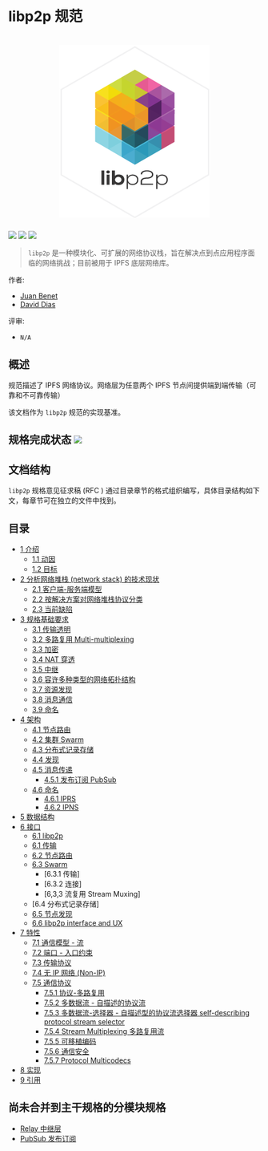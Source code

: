 # libp2p 规范
<h1 align="center">
  <img src="https://raw.githubusercontent.com/libp2p/libp2p/a13997787e57d40d6315b422afbe1ceb62f45511/logo/libp2p-logo.png" alt="libp2p logo"/>
</h1>

[![](https://img.shields.io/badge/made%20by-Protocol%20Labs-blue.svg?style=flat-square)](http://ipn.io)
[![](https://img.shields.io/badge/project-libp2p-blue.svg?style=flat-square)](http://github.com/libp2p/libp2p)
[![](https://img.shields.io/badge/freenode-%23ipfs-blue.svg?style=flat-square)](http://webchat.freenode.net/?channels=%23ipfs)

> `libp2p` 是一种模块化、可扩展的网络协议栈，旨在解决点到点应用程序面临的网络挑战；目前被用于 IPFS 底层网络库。

作者:

- [Juan Benet](https://github.com/jbenet)
- [David Dias](https://github.com/diasdavid)

评审:

- `N/A`

## 概述
规范描述了 IPFS 网络协议。网络层为任意两个 IPFS 节点间提供端到端传输（可靠和不可靠传输）

该文档作为 `libp2p` 规范的实现基准。

## 规格完成状态 ![](https://img.shields.io/badge/status-wip-orange.svg?style=flat-square)

## 文档结构
`libp2p` 规格意见征求稿 (RFC ) 通过目录章节的格式组织编写，具体目录结构如下文，每章节可在独立的文件中找到。

## 目录

- [1 介绍](1-introduction.md)
  - [1.1 动因](1-introduction.md#11-motivation)
  - [1.2 目标](1-introduction.md#12-goals)
- [2 分析网络堆栈 (network stack) 的技术现状](2-state-of-the-art.md)
  - [2.1 客户端-服务端模型](2-state-of-the-art.md#21-the-client-server-model)
  - [2.2 按解决方案对网络堆栈协议分类](2-state-of-the-art.md#22-categorizing-the-network-stack-protocols-by-solutions)
  - [2.3 当前缺陷](2-state-of-the-art.md#23-current-shortcomings)
- [3 规格基础要求](3-requirements.md)
  - [3.1 传输透明](3-requirements.md#34-transport-agnostic)
  - [3.2 多路复用 Multi-multiplexing](3-requirements.md#35-multi-multiplexing)
  - [3.3 加密](3-requirements.md#33-encryption)
  - [3.4 NAT 穿透](3-requirements.md#31-nat-traversal)
  - [3.5 中继](3-requirements.md#32-relay)
  - [3.6 容许多种类型的网络拓扑结构](3-requirements.md#36-enable-several-network-topologies)
  - [3.7 资源发现](3-requirements.md#37-resource-discovery)
  - [3.8 消息通信](3-requirements.md#38-messaging)
  - [3.9 命名](3-requirements.md#38-naming)
- [4 架构](4-architecture.md)
  - [4.1 节点路由](4-architecture.md#41-peer-routing)
  - [4.2 集群 Swarm](4-architecture.md#42-swarm)
  - [4.3 分布式记录存储](4-architecture.md#43-distributed-record-store)
  - [4.4 发现](4-architecture.md#44-discovery)
  - [4.5 消息传递](4-architecture.md#45-messaging)
    - [4.5.1 发布订阅 PubSub](4-architecture.md#451-pubsub)
  - [4.6 命名](4-architecture.md#46-naming)
    - [4.6.1 IPRS](4-architecture.md#461-iprs)
    - [4.6.2 IPNS](4-architecture.md#462-ipns)
- [5 数据结构](5-datastructures.md)
- [6 接口](6-interfaces.md)
  - [6.1 libp2p](6-interfaces.md#61-libp2p)
  - [6.1 传输](6-interfaces.md)
  - [6.2 节点路由](6-interfaces.md)
  - [6.3 Swarm](6-interfaces.md#63-swarm)
    - [6.3.1 传输]
    - [6.3.2 连接]
    - [6,3,3 流复用 Stream Muxing]
  - [6.4 分布式记录存储]
  - [6.5 节点发现](6-interfaces.md#65-peer-discovery)
  - [6.6 libp2p interface and UX](6-interfaces.md#66-libp2p-interface-and-ux)
- [7 特性](7-properties.md)
  - [7.1 通信模型 - 流](7-properties.md#71-communication-model---streams)
  - [7.2 端口 - 入口约束](7-properties.md#72-ports---constrained-entrypoints)
  - [7.3 传输协议](7-properties.md#73-transport-protocols)
  - [7.4 无 IP 网络 (Non-IP)](7-properties.md#74-non-ip-networks)
  - [7.5 通信协议](7-properties.md#75-on-the-wire)
    - [7.5.1 协议-多路复用](7-properties.md#751-protocol-multiplexing)
    - [7.5.2 多数据流 - 自描述的协议流](7-properties.md#752-multistream---self-describing-protocol-stream)
    - [7.5.3 多数据流-选择器 - 自描述型的协议流选择器 self-describing protocol stream selector](7-properties.md#753-multistream-selector---self-describing-protocol-stream-selector)
    - [7.5.4 Stream Multiplexing 多路复用流](7-properties.md#754-stream-multiplexing)
    - [7.5.5 可移植编码](7-properties.md#755-portable-encodings)
    - [7.5.6 通信安全](7-properties.md#756-secure-communications)
    - [7.5.7 Protocol Multicodecs](7-properties.md#757-protocol-multicodecs)
- [8 实现](8-implementations.md)
- [9 引用](9-references.md)

## 尚未合并到主干规格的分模块规格

- [Relay  中继层](/relay)
- [PubSub  发布订阅](/pubsub)
